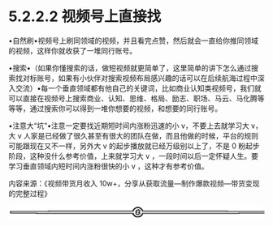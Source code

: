 # 5.2.2.2 视频号上直接找

•自然刷•视频号上刷同领域的视频，并且看完点赞，然后就会一直给你推同领域的视频，这样你就收获了一堆同行账号。

•搜索•（如果你懂搜索的话，做短视频就更简单了，这里简单的讲下怎么通过搜索找对标账号，如果有小伙伴对搜索视频布局感兴趣的话可以在后续航海过程中深入交流）•每一个垂直领域都有他自己的关键词，比如商业认知类视频号，我们就可以直接在视频号上搜索商业、认知、思维、格局、励志、职场、马云、马化腾等等等，通过搜索你可以得到一堆你想要的视频，和想要的同行账号。

•注意大“坑”•注意一定要找近期短时间内涨粉迅速的小 v，不要上去就学习大 v，大 v 人家是已经做了很久甚至有很大的团队在做，而且他做的时候，平台的规则可能跟现在又不一样，另外大 v 的起步播放就已经万级别以上了，不是 0 粉起步阶段，这种没什么参考价值，上来就学习大 v ，一段时间以后一定怀疑人生。要学习垂直领域内短时间内涨粉很快的小 v ，这种才有参考价值。

内容来源：《视频带货月收入 10w+，分享从获取流量—制作爆款视频—带货变现的完整过程》

![](img/dda9ffd2a755d5c9e9ef78686ed11785.png)